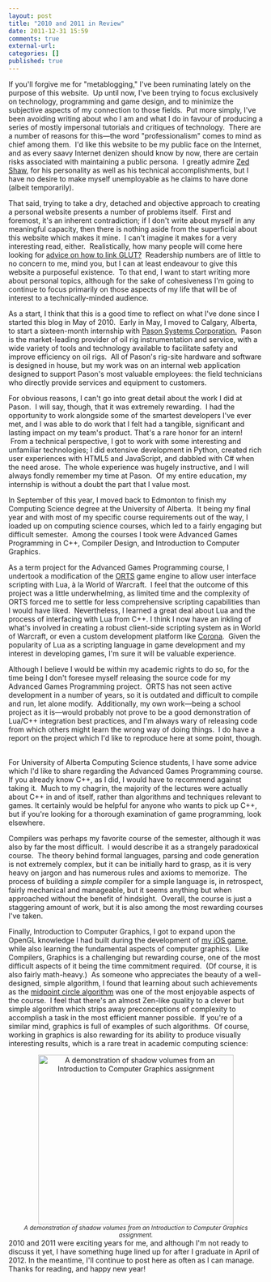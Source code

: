 ```yaml
---
layout: post
title: "2010 and 2011 in Review"
date: 2011-12-31 15:59
comments: true
external-url:
categories: []
published: true
---
```

If you'll forgive me for "metablogging," I've been ruminating lately on the purpose of this website.  Up until now, I've been trying to focus exclusively on technology, programming and game design, and to minimize the subjective aspects of my connection to those fields.  Put more simply, I've been avoiding writing about who I am and what I do in favour of producing a series of mostly impersonal tutorials and critiques of technology.  There are a number of reasons for this—the word "professionalism" comes to mind as chief among them.  I'd like this website to be my public face on the Internet, and as every saavy Internet denizen should know by now, there are certain risks associated with maintaining a public persona.  I greatly admire <a href="http://zedshaw.com/">Zed Shaw</a>, for his personality as well as his technical accomplishments, but I have no desire to make myself unemployable as he claims to have done (albeit temporarily).

That said, trying to take a dry, detached and objective approach to creating a personal website presents a number of problems itself.  First and foremost, it's an inherent contradiction; if I don't write about myself in any meaningful capacity, then there is nothing aside from the superficial about this website which makes it mine.  I can't imagine it makes for a very interesting read, either.  Realistically, how many people will come here looking for <a title="How to link GLUT in Qt Creator on OS X" href="http://www.mlindgren.ca/archives/453">advice on how to link GLUT?</a>  Readership numbers are of little to no concern to me, mind you, but I can at least endeavour to give this website a purposeful existence.  To that end, I want to start writing more about personal topics, although for the sake of cohesiveness I'm going to continue to focus primarily on those aspects of my life that will be of interest to a technically-minded audience.<!--more-->

As a start, I think that this is a good time to reflect on what I've done since I started this blog in May of 2010.  Early in May, I moved to Calgary, Alberta, to start a sixteen-month internship with <a href="http://pason.com/">Pason Systems Corporation.</a>  Pason is the market-leading provider of oil rig instrumentation and service, with a wide variety of tools and technology available to facilitate safety and improve efficiency on oil rigs.  All of Pason's rig-site hardware and software is designed in house, but my work was on an internal web application designed to support Pason's most valuable employees: the field technicians who directly provide services and equipment to customers.

For obvious reasons, I can't go into great detail about the work I did at Pason.  I will say, though, that it was extremely rewarding.  I had the opportunity to work alongside some of the smartest developers I've ever met, and I was able to do work that I felt had a tangible, significant and lasting impact on my team's product. That's a rare honor for an intern!  From a technical perspective, I got to work with some interesting and unfamiliar technologies; I did extensive development in Python, created rich user experiences with HTML5 and JavaScript, and dabbled with C# when the need arose.  The whole experience was hugely instructive, and I will always fondly remember my time at Pason.  Of my entire education, my internship is without a doubt the part that I value most.

In September of this year, I moved back to Edmonton to finish my Computing Science degree at the University of Alberta.  It being my final year and with most of my specific course requirements out of the way, I loaded up on computing science courses, which led to a fairly engaging but difficult semester.  Among the courses I took were Advanced Games Programming in C++, Compiler Design, and Introduction to Computer Graphics.

As a term project for the Advanced Games Programming course, I undertook a modification of the <a href="http://skatgame.net/mburo/orts/" target="_blank">ORTS</a> game engine to allow user interface scripting with Lua, à la World of Warcraft.  I feel that the outcome of this project was a little underwhelming, as limited time and the complexity of ORTS forced me to settle for less comprehensive scripting capabilities than I would have liked.  Nevertheless, I learned a great deal about Lua and the process of interfacing with Lua from C++. I think I now have an inkling of what's involved in creating a robust client-side scripting system as in World of Warcraft, or even a custom development platform like <a title="Ansca Mobile Corona" href="http://www.anscamobile.com/corona/" target="_blank">Corona</a>.  Given the popularity of Lua as a scripting language in game development and my interest in developing games, I'm sure it will be valuable experience.

Although I believe I would be within my academic rights to do so, for the time being I don't foresee myself releasing the source code for my Advanced Games Programming project.  ORTS has not seen active development in a number of years, so it is outdated and difficult to compile and run, let alone modify.  Additionally, my own work—being a school project as it is—would probably not prove to be a good demonstration of Lua/C++ integration best practices, and I'm always wary of releasing code from which others might learn the wrong way of doing things.  I do have a report on the project which I'd like to reproduce here at some point, though.  

For University of Alberta Computing Science students, I have some advice which I'd like to share regarding the Advanced Games Programming course.  If you already know C++, as I did, I would have to recommend against taking it.  Much to my chagrin, the majority of the lectures were actually about C++ in and of itself, rather than algorithms and techniques relevant to games.  It certainly would be helpful for anyone who wants to pick up C++, but if you're looking for a thorough examination of game programming, look elsewhere.

Compilers was perhaps my favorite course of the semester, although it was also by far the most difficult.  I would describe it as a strangely paradoxical course.  The theory behind formal languages, parsing and code generation is not extremely complex, but it can be initially hard to grasp, as it is very heavy on jargon and has numerous rules and axioms to memorize.  The process of building a <em>simple</em> compiler for a simple language is, in retrospect, fairly mechanical and manageable, but it seems anything but when approached without the benefit of hindsight.  Overall, the course is just a staggering amount of work, but it is also among the most rewarding courses I've taken.

Finally, Introduction to Computer Graphics, I got to expand upon the OpenGL knowledge I had built during the development of <a title="Puzzle Panel" href="http://www.mlindgren.ca/projects/puzzle-panel">my iOS game</a>, while also learning the fundamental aspects of computer graphics.  Like Compilers, Graphics is a challenging but rewarding course, one of the most difficult aspects of it being the time commitment required.  (Of course, it is also fairly math-heavy.)  As someone who appreciates the beauty of a well-designed, simple algorithm, I found that learning about such achievements as the <a title="Wikipedia: Midpoint circle algorithm" href="http://en.wikipedia.org/wiki/Midpoint_circle_algorithm" target="_blank">midpoint circle algorithm</a> was one of the most enjoyable aspects of the course.  I feel that there's an almost Zen-like quality to a clever but simple algorithm which strips away preconceptions of complexity to accomplish a task in the most efficient manner possible.  If you're of a similar mind, graphics is full of examples of such algorithms.  Of course, working in graphics is also rewarding for its ability to produce visually interesting results, which is a rare treat in academic computing science:
<div style="text-align: center; margin-left: auto; margin-right: auto;"><img style="display: block; margin-left: auto; margin-right: auto;" title="Shadow volumes" src="/images/shadowvolumes.jpg" alt="A demonstration of shadow volumes from an Introduction to Computer Graphics assignment" width="386" height="335" /><em><small>A demonstration of shadow volumes from an Introduction to Computer Graphics assignment.</small></em></div>
2010 and 2011 were exciting years for me, and although I'm not ready to discuss it yet, I have something huge lined up for after I graduate in April of 2012. In the meantime, I'll continue to post here as often as I can manage. Thanks for reading, and happy new year!

